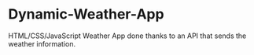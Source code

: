 # Dynamic-Weather-App
HTML/CSS/JavaScript Weather App done thanks to an API that sends the weather information.

